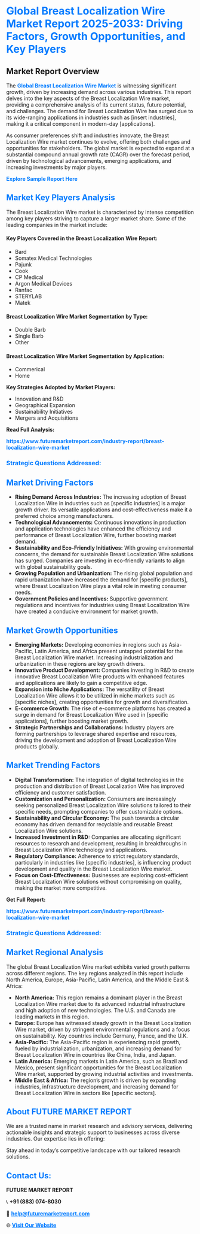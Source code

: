 <h1 style="color: #007BFF;">Global Breast Localization Wire Market Report 2025-2033: Driving Factors, Growth Opportunities, and Key Players</h1>

<section id="overview">
<h2>Market Report Overview</h2>
<p>The <a href="https://www.futuremarketreport.com/industry-report/breast-localization-wire-market" style="color: #007BFF; text-decoration: none;"><strong>Global Breast Localization Wire Market</strong></a> is witnessing significant growth, driven by increasing demand across various industries. This report delves into the key aspects of the Breast Localization Wire market, providing a comprehensive analysis of its current status, future potential, and challenges. The demand for Breast Localization Wire has surged due to its wide-ranging applications in industries such as [insert industries], making it a critical component in modern-day [applications].</p>
<p>As consumer preferences shift and industries innovate, the Breast Localization Wire market continues to evolve, offering both challenges and opportunities for stakeholders. The global market is expected to expand at a substantial compound annual growth rate (CAGR) over the forecast period, driven by technological advancements, emerging applications, and increasing investments by major players.</p>
</section>

<section id="overview">
<p><a href="https://www.futuremarketreport.com/request-sample/reportId=80087" style="color: #007BFF; text-decoration: none;"><strong>Explore Sample Report Here</strong></a></p>
</section>

<section id="key-players">
<h2 style="color: #007BFF;">Market Key Players Analysis</h2>
<p>The Breast Localization Wire market is characterized by intense competition among key players striving to capture a larger market share. Some of the leading companies in the market include:</p>
<h4>Key Players Covered in the Breast Localization Wire Report:</h4>
<ul><li>Bard</li><li>Somatex Medical Technologies</li><li>Pajunk</li><li>Cook</li><li>CP Medical</li><li>Argon Medical Devices</li><li>Ranfac</li><li>STERYLAB</li><li>Matek</li></ul>
<h4>Breast Localization Wire Market Segmentation by Type:</h4>
<ul><li>Double Barb</li><li>Single Barb</li><li>Other</li></ul>

<h4>Breast Localization Wire Market Segmentation by Application:</h4>
<ul><li>Commerical</li><li>Home</li></ul>
<p><strong>Key Strategies Adopted by Market Players:</strong></p>
<ul>
<li>Innovation and R&D</li>
<li>Geographical Expansion</li>
<li>Sustainability Initiatives</li>
<li>Mergers and Acquisitions</li>
</ul>
</section>

<section>
<p><strong>Read Full Analysis: </strong></p><a href="https://www.futuremarketreport.com/industry-report/breast-localization-wire-market" style="color: #007BFF; text-decoration: none;"><strong>https://www.futuremarketreport.com/industry-report/breast-localization-wire-market</strong></a>
<h3 style="color: #007BFF;">Strategic Questions Addressed:</h3>
</section>

<section id="driving-factors">
<h2 style="color: #007BFF;">Market Driving Factors</h2>
<ul>
<li><strong>Rising Demand Across Industries:</strong> The increasing adoption of Breast Localization Wire in industries such as [specific industries] is a major growth driver. Its versatile applications and cost-effectiveness make it a preferred choice among manufacturers.</li>
<li><strong>Technological Advancements:</strong> Continuous innovations in production and application technologies have enhanced the efficiency and performance of Breast Localization Wire, further boosting market demand.</li>
<li><strong>Sustainability and Eco-Friendly Initiatives:</strong> With growing environmental concerns, the demand for sustainable Breast Localization Wire solutions has surged. Companies are investing in eco-friendly variants to align with global sustainability goals.</li>
<li><strong>Growing Population and Urbanization:</strong> The rising global population and rapid urbanization have increased the demand for [specific products], where Breast Localization Wire plays a vital role in meeting consumer needs.</li>
<li><strong>Government Policies and Incentives:</strong> Supportive government regulations and incentives for industries using Breast Localization Wire have created a conducive environment for market growth.</li>
</ul>
</section>

<section id="growth-opportunities">
<h2 style="color: #007BFF;">Market Growth Opportunities</h2>
<ul>
<li><strong>Emerging Markets:</strong> Developing economies in regions such as Asia-Pacific, Latin America, and Africa present untapped potential for the Breast Localization Wire market. Increasing industrialization and urbanization in these regions are key growth drivers.</li>
<li><strong>Innovative Product Development:</strong> Companies investing in R&D to create innovative Breast Localization Wire products with enhanced features and applications are likely to gain a competitive edge.</li>
<li><strong>Expansion into Niche Applications:</strong> The versatility of Breast Localization Wire allows it to be utilized in niche markets such as [specific niches], creating opportunities for growth and diversification.</li>
<li><strong>E-commerce Growth:</strong> The rise of e-commerce platforms has created a surge in demand for Breast Localization Wire used in [specific applications], further boosting market growth.</li>
<li><strong>Strategic Partnerships and Collaborations:</strong> Industry players are forming partnerships to leverage shared expertise and resources, driving the development and adoption of Breast Localization Wire products globally.</li>
</ul>
</section>

<section id="trending-factors">
<h2 style="color: #007BFF;">Market Trending Factors</h2>
<ul>
<li><strong>Digital Transformation:</strong> The integration of digital technologies in the production and distribution of Breast Localization Wire has improved efficiency and customer satisfaction.</li>
<li><strong>Customization and Personalization:</strong> Consumers are increasingly seeking personalized Breast Localization Wire solutions tailored to their specific needs, prompting companies to offer customizable options.</li>
<li><strong>Sustainability and Circular Economy:</strong> The push towards a circular economy has driven demand for recyclable and reusable Breast Localization Wire solutions.</li>
<li><strong>Increased Investment in R&D:</strong> Companies are allocating significant resources to research and development, resulting in breakthroughs in Breast Localization Wire technology and applications.</li>
<li><strong>Regulatory Compliance:</strong> Adherence to strict regulatory standards, particularly in industries like [specific industries], is influencing product development and quality in the Breast Localization Wire market.</li>
<li><strong>Focus on Cost-Effectiveness:</strong> Businesses are exploring cost-efficient Breast Localization Wire solutions without compromising on quality, making the market more competitive.</li>
</ul>
</section>

<section>
<p><strong>Get Full Report: </strong></p><a href="https://www.futuremarketreport.com/industry-report/breast-localization-wire-market" style="color: #007BFF; text-decoration: none;"><strong>https://www.futuremarketreport.com/industry-report/breast-localization-wire-market</strong></a>
<h3 style="color: #007BFF;">Strategic Questions Addressed:</h3>
</section>


<section id="regional-analysis">
<h2 style="color: #007BFF;">Market Regional Analysis</h2>
<p>The global Breast Localization Wire market exhibits varied growth patterns across different regions. The key regions analyzed in this report include North America, Europe, Asia-Pacific, Latin America, and the Middle East & Africa:</p>
<ul>
<li><strong>North America:</strong> This region remains a dominant player in the Breast Localization Wire market due to its advanced industrial infrastructure and high adoption of new technologies. The U.S. and Canada are leading markets in this region.</li>
<li><strong>Europe:</strong> Europe has witnessed steady growth in the Breast Localization Wire market, driven by stringent environmental regulations and a focus on sustainability. Key countries include Germany, France, and the U.K.</li>
<li><strong>Asia-Pacific:</strong> The Asia-Pacific region is experiencing rapid growth, fueled by industrialization, urbanization, and increasing demand for Breast Localization Wire in countries like China, India, and Japan.</li>
<li><strong>Latin America:</strong> Emerging markets in Latin America, such as Brazil and Mexico, present significant opportunities for the Breast Localization Wire market, supported by growing industrial activities and investments.</li>
<li><strong>Middle East & Africa:</strong> The region’s growth is driven by expanding industries, infrastructure development, and increasing demand for Breast Localization Wire in sectors like [specific sectors].</li>
</ul>
</section>

<footer>
<h2 style="color: #007BFF;">About FUTURE MARKET REPORT</h2>
<p>We are a trusted name in market research and advisory services, delivering actionable insights and strategic support to businesses across diverse industries. Our expertise lies in offering:</p>

<p>Stay ahead in today’s competitive landscape with our tailored research solutions.</p>

<h2 style="color: #007BFF;">Contact Us:</h2>
<p><strong>FUTURE MARKET REPORT</strong></p>
<p>📞 <strong>+91 (883) 074-8030</strong></p>
<p>📧 <strong><a href="mailto:help@futuremarketreport.com" style="color: #007BFF;">help@futuremarketreport.com</a></strong></p>
<p>🌐 <strong><a href="https://www.futuremarketreport.com/" style="color: #007BFF;">Visit Our Website</a></strong></p>
</footer>